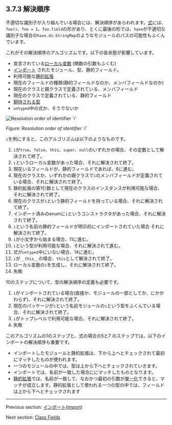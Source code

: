 ## 3.7.3 解決順序

不適切な識別子が入り組んでいる場合には、解決順序があらわれます。[式](expression.md)には、`foo()`、`foo = 1`、`foo.field`の形があり、とくに最後の形では、`haxe`が不適切な識別子な場合の`haxe.ds.StringMap`のようなモジュールのパスの可能性もふくんでいます。

これがその解決順序のアルゴリズムです。以下の各状態が影響しています。

* 宣言されている[ローカル変数](expression-var.md) (関数の引数もふくむ)
* [インポート](type-system-import.md) されたモジュール、型、静的フィールド。
* 利用可能な[静的拡張](lf-static-extension.md)
* 現在のフィールドの種類(静的フィールドなのか、メンバフィールドなのか) 
* 現在のクラスと親クラスで定義されている、メンバフィールド
* 現在のクラスで定義されている、静的フィールド
* [期待される型](dictionary.md#define-expected-type)
* `untyped`中の式か、そうでないか

<img src="../../assets/graphics/generated/type-system-resolution-order-diagram.png" alt="Resolution order of identifier `i'" title="Resolution order of identifier `i'" />

_Figure: Resolution order of identifier `i'_

`i`を例にすると、このアルゴリズムは以下のようなものです。

1. `i`が`true`、`false`、`this`、`super`、`null`のいずれかの場合、その定数として解決されて終了。
2. `i`というローカル変数があった場合、それに解決されて終了。
3. 現在いるフィールドが、静的フィールドであれば、6に進む。
4. 現在のクラスか、いずれかの親クラスで`i`のメンバフィールドが定義されている場合、それに解決されて終了。
5. 静的拡張の第1引数として現在のクラスのインスタンスが利用可能な場合、それに解決されて終了。
6. 現在のクラスが`i`という静的フィールドを持っている場合、それに解決されて終了。
7. インポート済みのenumに`i`というコンストラクタがあった場合、それに解決されて終了。
8. `i`という名前の静的フィールドが明示的にインポートされていた場合 それに解決されて終了。
9. `i`が小文字から始まる場合、11に進む。
10. `i`という型が利用可能な場合、それに解決されて進む。
11. 式が`untyped`中にいない場合、14に進む。
12. `i`が`__this__`の場合、`this`として解決されて終了。
13. ローカル変数の`i`を生成し、それに解決されて終了。
14. 失敗

10のステップについて、型の解決順序の定義も必要です。

1. `i`がインポートされている場合(直接か、モジュールの一部としてか、にかかわらず)、それに解決されて終了。
2. 現在のパッケージが`i`という名前モジュールの`i`という型をふくんでいる場合、それに解決されて終了。
3. `i`がトップレベルで利用可能な場合、それに解決されて終了。
4. 失敗

このアルゴリズムの1のステップと、式の場合の5と7
のステップでは、以下のインポートの解決順序も重要です。

* インポートしたモジュールと静的拡張は、下から上へとチェックされて最初にマッチしたものが使われます。
* 一つのモジュールの中では、型は上から下へとチェックされていきます。
* インポートでは、名前が一致した場合ににマッチしたものとなります。
* [静的拡張](lf-static-extension.md)では、名前が一致して、なおかつ最初の引数が[単一化](type-system-unification.md)できると、マッチが成立します。静的拡張として使われる一つの型の中では、フィールドは上から下へとチェックされます

---

Previous section: [インポート(import)](type-system-import.md)

Next section: [Class Fields](class-field.md)